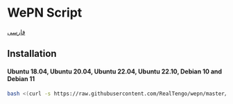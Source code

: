 # WePN Script


[فارسی](README.fa.md)


## Installation

#### Ubuntu 18.04, Ubuntu 20.04, Ubuntu 22.04, Ubuntu 22.10, Debian 10 and Debian 11
``` bash
bash <(curl -s https://raw.githubusercontent.com/RealTengo/wepn/master/wepn.sh)
```
